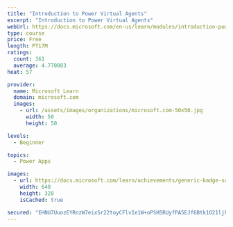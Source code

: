 ```yaml
---
title: "Introduction to Power Virtual Agents"
excerpt: "Introduction to Power Virtual Agents"
webUrl: https://docs.microsoft.com/en-us/learn/modules/introduction-power-virtual-agents/
type: course
price: Free
length: PT17M
ratings:
  count: 361
  average: 4.770083
heat: 57

provider:
  name: Microsoft Learn
  domain: microsoft.com
  images:
    - url: /assets/images/organizations/microsoft.com-50x50.jpg
      width: 50
      height: 50

levels:
  - Beginner

topics:
  - Power Apps

images:
  - url: https://docs.microsoft.com/learn/achievements/generic-badge-social.png
    width: 640
    height: 320
    isCached: true

secured: "EHNU7UuozEYRnzW7eixSr22toyCFlvIe1W+oPSH5RUyfPA5EJf6Btk1O21ljhtF2xoLZ9SFgbbqzxuISPRfFno8nZD2TSgP/se+7L2A+7x9muvtq/vAJR9RiBoDPHKrsOPxWSY2JH7BhE7TBz3vMBZog+00tsgwmqblMjiUPlakttZs+7rOmqHvwQJjz2clwcXo3XOgE8meyotkMghf/1jaNqlbT92zk0ECowTVeShQgbZZppx3NEG02kfxsG47Uy/A8oaezQspTi6OC4Snwif/PobyWmtiTt6yy/1jcSmuInPHCyanlpaLFbi0yPpHlG8cHP8LDOoN7zp4vUVD/CORVwgUWtW1Q4IKAm1zQlyKPak6s3lpDBJf796aaZ43z6Ud/zthJpR2VfyLoVpg7GRrUWVViEY5XcLeopf1uIc0=;LZ5ltBCiWnY2k1mgauOwyA=="
---
```



